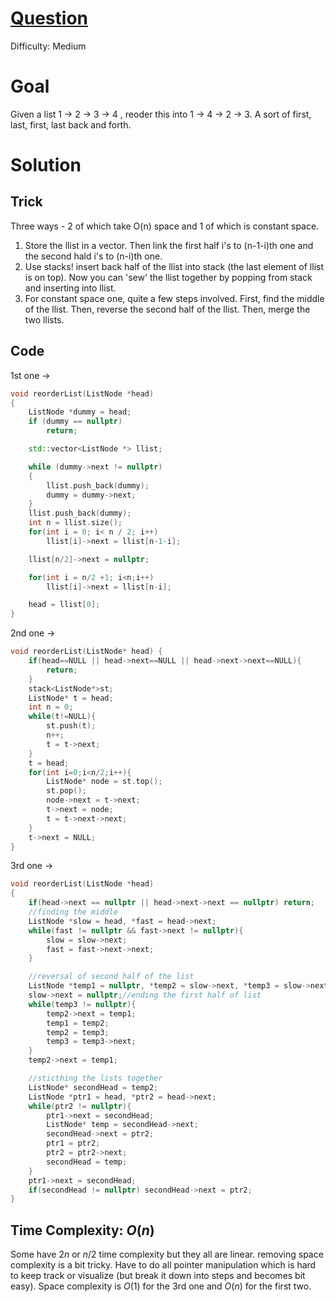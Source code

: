 # [Question](https://leetcode.com/problems/reorder-list/)
Difficulty: Medium
# Goal
Given a list 1 -> 2 -> 3 -> 4 , reoder this into 1 -> 4 -> 2 -> 3. A sort of first, last, first, last back and forth.
# Solution
## Trick
Three ways - 2 of which take O(n) space and 1 of which is constant space.
1. Store the llist in a vector. Then link the first half i's to (n-1-i)th one and the second hald i's to (n-i)th one.
2. Use stacks! insert back half of the llist into stack (the last element of llist is on top). Now you can 'sew' the llist together by popping from stack and inserting into llist.
3. For constant space one, quite a few steps involved. First, find the middle of the llist. Then, reverse the second half of the llist. Then, merge the two llists.
## Code
1st one ->

```cpp
void reorderList(ListNode *head)
{
    ListNode *dummy = head;
    if (dummy == nullptr)
        return;

    std::vector<ListNode *> llist;

    while (dummy->next != nullptr)
    {
        llist.push_back(dummy);
        dummy = dummy->next;
    }
    llist.push_back(dummy);
    int n = llist.size();
    for(int i = 0; i< n / 2; i++)
        llist[i]->next = llist[n-1-i];

    llist[n/2]->next = nullptr;

    for(int i = n/2 +1; i<n;i++)
        llist[i]->next = llist[n-i];

    head = llist[0];
}
```
2nd one ->
```cpp
void reorderList(ListNode* head) {
    if(head==NULL || head->next==NULL || head->next->next==NULL){
        return;
    }
    stack<ListNode*>st;
    ListNode* t = head;
    int n = 0;
    while(t!=NULL){
        st.push(t);
        n++;
        t = t->next;
    }
    t = head;
    for(int i=0;i<n/2;i++){
        ListNode* node = st.top();
        st.pop();
        node->next = t->next;
        t->next = node;
        t = t->next->next;
    }
    t->next = NULL;
}
```
3rd one ->
```cpp
void reorderList(ListNode *head)
{
    if(head->next == nullptr || head->next->next == nullptr) return;
    //finding the middle
    ListNode *slow = head, *fast = head->next;
    while(fast != nullptr && fast->next != nullptr){
        slow = slow->next;
        fast = fast->next->next;
    }

    //reversal of second half of the list
    ListNode *temp1 = nullptr, *temp2 = slow->next, *temp3 = slow->next->next;
    slow->next = nullptr;//ending the first half of list
    while(temp3 != nullptr){
        temp2->next = temp1;
        temp1 = temp2;
        temp2 = temp3;
        temp3 = temp3->next;
    }
    temp2->next = temp1;

    //sticthing the lists together
    ListNode* secondHead = temp2;
    ListNode *ptr1 = head, *ptr2 = head->next;
    while(ptr2 != nullptr){
        ptr1->next = secondHead;
        ListNode* temp = secondHead->next;
        secondHead->next = ptr2;
        ptr1 = ptr2;
        ptr2 = ptr2->next;
        secondHead = temp;
    }
    ptr1->next = secondHead;
    if(secondHead != nullptr) secondHead->next = ptr2;
}
```
## Time Complexity: $O(n)$
Some have $2n$ or $n/2$ time complexity but they all are linear. removing space complexity is a bit tricky. Have to do all pointer manipulation which is hard to keep track or visualize (but break it down into steps and becomes bit easy). Space complexity is $O(1)$ for the 3rd one and $O(n)$ for the first two.
